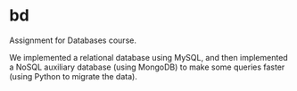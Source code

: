 # bd

Assignment for Databases course.

We implemented a relational database using MySQL, and then implemented a NoSQL auxiliary database (using MongoDB) to make some queries faster (using Python to migrate the data). 
